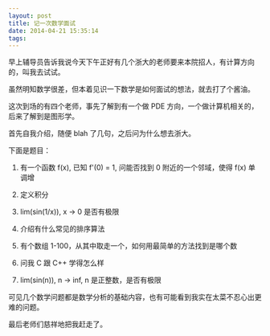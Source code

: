```yaml
---
layout: post
title: 记一次数学面试
date: 2014-04-21 15:35:14
tags:
---
```


早上辅导员告诉我说今天下午正好有几个浙大的老师要来本院招人，有计算方向的，叫我去试试。

虽然明知数学很差，但本着见识一下数学是如何面试的想法，就去打了个酱油。

这次到场的有四个老师，事先了解到有一个做 PDE 方向，一个做计算机相关的，后来了解到是图形学。

首先自我介绍，随便 blah 了几句，之后问为什么想去浙大。

下面是题目：

1. 有一个函数 f(x), 已知 f'(0) = 1, 问能否找到 0 附近的一个邻域，使得 f(x) 单调增

2. 定义积分

3. lim(sin(1/x)), x -> 0 是否有极限

4. 介绍有什么常见的排序算法

5. 有个数组 1-100，从其中取走一个，如何用最简单的方法找到是哪个数

6. 问我 C 跟 C++ 学得怎么样

7. lim(sin(n)), n -> inf, n 是正整数，是否有极限

可见几个数学问题都是数学分析的基础内容，也有可能看到我实在太菜不忍心出更难的问题。

最后老师们慈祥地把我赶走了。
